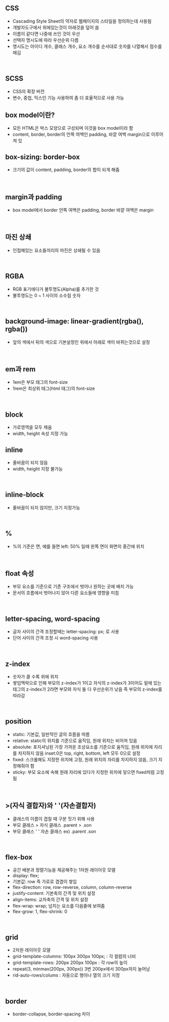 ## CSS
+ Cascading Style Sheet의 약자로 웹페이지의 스타일을 정의하는데 사용됨 
+ 개발자도구에서 위에있는것이 아래것을 덮어 씀
+ 이름이 같다면 나중에 쓰인 것이 우선
+ 선택자 명시도에 따라 우선순위 다름
+ 명시도는 아이디 개수, 클래스 개수, 요소 개수를 순서대로 숫자를 나열해서 점수를 매김
<br>

## SCSS
+ CSS의 확장 버전
+ 변수, 중첩, 믹스인 기능 사용하여 좀 더 효율적으로 사용 가능 

## box model이란?
+ 모든 HTML은 박스 모양으로 구성되며 이것을 box model이라 함 
+ content, border, border의 안쪽 여백인 padding, 바깥 여백 margin으로 이루어져 있

## box-sizing: border-box
+ 크기의 값이 content, padding, border의 합이 되게 해줌
<br>

## margin과 padding
+ box model에서 border 안쪽 여백은 padding, border 바깥 여백은 margin
<br>

## 마진 상쇄
+ 인접해있는 요소들끼리의 마진은 상쇄될 수 있음
<br>

## RGBA
+ RGB 표기에다가 불투명도(Alpha)를 추가한 것
+ 불투명도는 0 ~ 1 사이의 소수점 숫자
<br>

## background-image: linear-gradient(rgba(), rgba())
+ 앞의 색에서 뒤의 색으로 기본설정인 위에서 아래로 색이 바뀌는것으로 설정
<br>

## em과 rem
+ 1em은 부모 태그의 font-size
+ 1rem은 최상위 태그(html 태그)의 font-size   
<br>

## block
+ 가로영역을 모두 채움
+ width, height 속성 지정 가능
  
## inline
+ 줄바꿈이 되지 않음
+ width, height 지정 불가능
<br>

## inline-block
+ 줄바꿈이 되지 않지만, 크기 지정가능
<br>

## %
+ %의 기준은 면, 예를 들면 left: 50% 일때 왼쪽 면이 화면의 중간에 위치 
<br>

## float 속성
+ 부모 요소를 기준으로 기존 구조에서 벗어나 원하는 곳에 배치 가능
+ 문서의 흐름에서 벗어나지 않아 다른 요소들에 영향을 미침 
<br>

## letter-spacing, word-spacing
+ 글자 사이의 간격 조정할때는 letter-spacing: px; 로 사용
+ 단어 사이의 간격 조정 시 word-spacing 사용
<br>

## z-index
+ 숫자가 클 수록 위에 위치
+ 쌓임맥락으로 인해 부모의 z-index가 1이고 자식의 z-index가 3이어도 밑에 있는 태그의 z-index가 2라면 부모와 자식 둘 다 우선순위가 낮음 즉 부모의 z-index를 따라감
<br>

## position
+ static: 기본값, 일반적인 글의 흐름을 따름
+ relative: static의 위치를 기준으로 움직임, 원래 위치는 비어져 있음
+ absolute: 포지셔닝된 가장 가까운 조상요소를 기준으로 움직임, 원래 위치에 자리를 차지하지 않음 inset:0은 top, right, bottom, left 모두 0으로 설정
+ fixed: 스크롤해도 지정한 위치에 고정, 원래 위치의 자리를 차지하지 않음, 크기 지정해줘야 함
+ sticky: 부모 요소에 속해 원래 자리에 있다가 지정한 위치에 닿으면 fixed처럼 고정됨 
<br>

## >(자식 결합자)와 ' '(자손결합자)
+ 클래스의 이름이 겹칠 때 구분 짓기 위해 사용
+ 부모 클래스 > 자식 클래스 .parent > .son
+ 부모 클래스 ' ' 자손 클래스 ex) .parent .son
<br>

## flex-box
+ 공간 배분과 정렬기능을 제공해주는 1차원 레이아웃 모델
+ display: flex;
+ 기본값: row 즉 가로로 겹겹이 쌓임
+ flex-direction: row, row-reverse, column, column-reverse
+ justify-content: 기본축의 간격 및 위치 설정
+ align-items: 교차축의 간격 및 위치 설장
+ flex-wrap: wrap; 넘치는 요소를 다음줄에 보여줌
+ flex-grow: 1, flex-shrink: 0
<br>

## grid 
+ 2차원 레이아웃 모델 
+ grid-template-columns: 100px 300px 100px; : 각 컬럼의 너비
+ grid-template-rows: 200px 200px 100px : 각 row의 높이
+ repeat(3, minmax(200px, 300px)) 3번 200px에서 300px까지 늘어남
+ rid-auto-rows/colums : 자동으로 행이나 열의 크기 지정 
<br>

## border
+ border-collapse, border-spacing 차이
